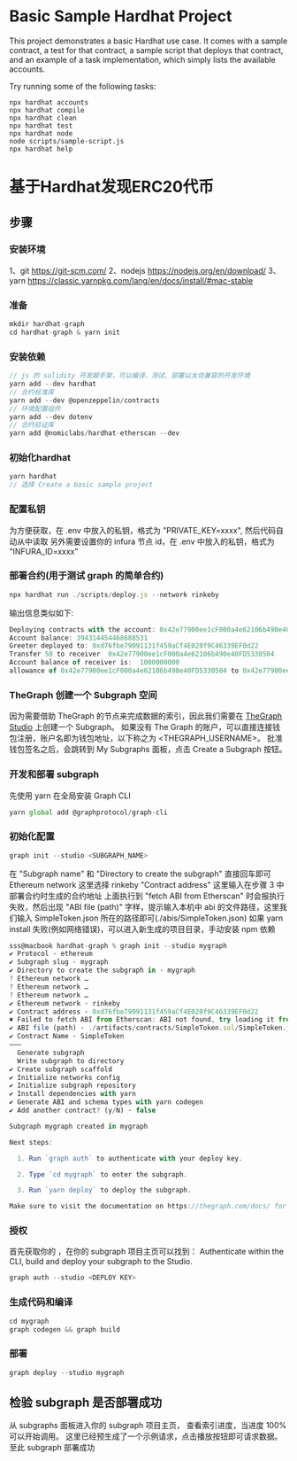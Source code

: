 # Basic Sample Hardhat Project

This project demonstrates a basic Hardhat use case. It comes with a sample contract, a test for that contract, a sample script that deploys that contract, and an example of a task implementation, which simply lists the available accounts.

Try running some of the following tasks:

```shell
npx hardhat accounts
npx hardhat compile
npx hardhat clean
npx hardhat test
npx hardhat node
node scripts/sample-script.js
npx hardhat help
```

# 基于Hardhat发现ERC20代币

## 步骤
### 安装环境
1、git
https://git-scm.com/
2、nodejs
https://nodejs.org/en/download/
3、yarn
https://classic.yarnpkg.com/lang/en/docs/install/#mac-stable

### 准备
```javascript
mkdir hardhat-graph
cd hardhat-graph & yarn init
```

### 安装依赖
```javascript
// js 的 solidity 开发脚手架，可以编译、测试、部署以太坊兼容的开发环境
yarn add --dev hardhat
// 合约标准库
yarn add --dev @openzeppelin/contracts 
// 环境配置组件
yarn add --dev dotenv
// 合约验证库
yarn add @nomiclabs/hardhat-etherscan --dev
```

### 初始化hardhat
```javascript
yarn hardhat
// 选择 Create a basic sample project
```


### 配置私钥
为方便获取，在 .env 中放入的私钥，格式为 "PRIVATE_KEY=xxxx", 然后代码自动从中读取
另外需要设置你的 infura 节点 id，在 .env 中放入的私钥，格式为 "INFURA_ID=xxxx"

### 部署合约(用于测试 graph 的简单合约)
```javascript
npx hardhat run ./scripts/deploy.js --network rinkeby
```
输出信息类似如下:
```javascript
Deploying contracts with the account: 0x42e77900ee1cF000a4e62106b490e40FD5330504
Account balance: 394314454468688531
Greeter deployed to: 0xd76fbe79091131f459aCf4E020f9C46339EF0d22
Transfer 50 to receiver  0x42e77900ee1cF000a4e62106b490e40FD5330504
Account balance of receiver is:  1000000000
allowance of 0x42e77900ee1cF000a4e62106b490e40FD5330504 to 0x42e77900ee1cF000a4e62106b490e40FD5330504 is  100000
```

### TheGraph 创建一个 Subgraph 空间
因为需要借助 TheGraph 的节点来完成数据的索引，因此我们需要在 [TheGraph Studio](https://thegraph.com/studio/) 上创建一个 Subgraph。
如果没有 The Graph 的账户，可以直接连接钱包注册，账户名即为钱包地址，以下称之为 <THEGRAPH_USERNAME>。
批准钱包签名之后，会跳转到 My Subgraphs 面板，点击 Create a Subgraph 按钮。

### 开发和部署 subgraph
先使用 yarn 在全局安装 Graph CLI
```javascript
yarn global add @graphprotocol/graph-cli
```

### 初始化配置
```javascript
graph init --studio <SUBGRAPH_NAME>
```

在 "Subgraph name" 和 "Directory to create the subgraph" 直接回车即可
Ethereum network 这里选择 rinkeby
"Contract address" 这里输入在步骤 3 中部署合约时生成的合约地址
上面执行到 "fetch ABI from Etherscan" 时会报执行失败，然后出现 "ABI file (path)" 字样，提示输入本机中 abi 的文件路径，这里我们输入 SimpleToken.json 所在的路径即可(./abis/SimpleToken.json)
如果 yarn install 失败(例如网络错误)，可以进入新生成的项目目录，手动安装 npm 依赖

```javascript
sss@macbook hardhat-graph % graph init --studio mygraph
✔ Protocol · ethereum
✔ Subgraph slug · mygraph
✔ Directory to create the subgraph in · mygraph
? Ethereum network … 
? Ethereum network … 
? Ethereum network … 
✔ Ethereum network · rinkeby
✔ Contract address · 0xd76fbe79091131f459aCf4E020f9C46339EF0d22
✖ Failed to fetch ABI from Etherscan: ABI not found, try loading it from a local file
✔ ABI file (path) · ./artifacts/contracts/SimpleToken.sol/SimpleToken.json
✔ Contract Name · SimpleToken
———
  Generate subgraph
  Write subgraph to directory
✔ Create subgraph scaffold
✔ Initialize networks config
✔ Initialize subgraph repository
✔ Install dependencies with yarn
✔ Generate ABI and schema types with yarn codegen
✔ Add another contract? (y/N) · false

Subgraph mygraph created in mygraph

Next steps:

  1. Run `graph auth` to authenticate with your deploy key.

  2. Type `cd mygraph` to enter the subgraph.

  3. Run `yarn deploy` to deploy the subgraph.

Make sure to visit the documentation on https://thegraph.com/docs/ for further information.
```

### 授权
首先获取你的 <DEPLOY KEY>，在你的 subgraph 项目主页可以找到：
Authenticate within the CLI, build and deploy your subgraph to the Studio.
```javascript
graph auth --studio <DEPLOY KEY>
```
### 生成代码和编译

```javascript
cd mygraph
graph codegen && graph build
```

### 部署
```javascript
graph deploy --studio mygraph
```
## 检验 subgraph 是否部署成功
从 subgraphs 面板进入你的 subgraph 项目主页， 查看索引进度，当进度 100%可以开始调用。
这里已经预生成了一个示例请求，点击播放按钮即可请求数据。至此 subgraph 部署成功

